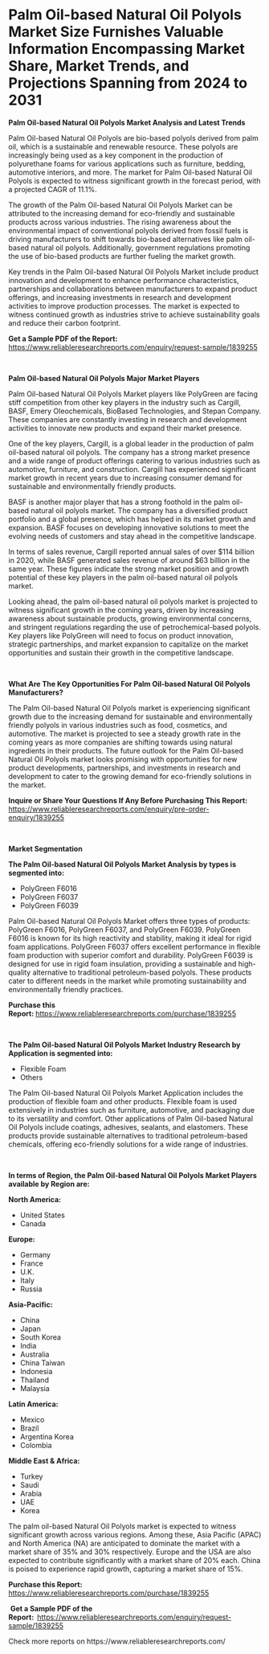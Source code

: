<p><h1>Palm Oil-based Natural Oil Polyols Market Size Furnishes Valuable Information Encompassing Market Share, Market Trends, and Projections Spanning from 2024 to 2031</h1></p><p><strong>Palm Oil-based Natural Oil Polyols Market Analysis and Latest Trends</strong></p>
<p><p>Palm Oil-based Natural Oil Polyols are bio-based polyols derived from palm oil, which is a sustainable and renewable resource. These polyols are increasingly being used as a key component in the production of polyurethane foams for various applications such as furniture, bedding, automotive interiors, and more. The market for Palm Oil-based Natural Oil Polyols is expected to witness significant growth in the forecast period, with a projected CAGR of 11.1%.</p><p>The growth of the Palm Oil-based Natural Oil Polyols Market can be attributed to the increasing demand for eco-friendly and sustainable products across various industries. The rising awareness about the environmental impact of conventional polyols derived from fossil fuels is driving manufacturers to shift towards bio-based alternatives like palm oil-based natural oil polyols. Additionally, government regulations promoting the use of bio-based products are further fueling the market growth.</p><p>Key trends in the Palm Oil-based Natural Oil Polyols Market include product innovation and development to enhance performance characteristics, partnerships and collaborations between manufacturers to expand product offerings, and increasing investments in research and development activities to improve production processes. The market is expected to witness continued growth as industries strive to achieve sustainability goals and reduce their carbon footprint.</p></p>
<p><strong>Get a Sample PDF of the Report:&nbsp;</strong> <a href="https://www.reliableresearchreports.com/enquiry/request-sample/1839255">https://www.reliableresearchreports.com/enquiry/request-sample/1839255</a></p>
<p>&nbsp;</p>
<p><strong>Palm Oil-based Natural Oil Polyols Major Market Players</strong></p>
<p><p>Palm Oil-based Natural Oil Polyols Market players like PolyGreen are facing stiff competition from other key players in the industry such as Cargill, BASF, Emery Oleochemicals, BioBased Technologies, and Stepan Company. These companies are constantly investing in research and development activities to innovate new products and expand their market presence.</p><p>One of the key players, Cargill, is a global leader in the production of palm oil-based natural oil polyols. The company has a strong market presence and a wide range of product offerings catering to various industries such as automotive, furniture, and construction. Cargill has experienced significant market growth in recent years due to increasing consumer demand for sustainable and environmentally friendly products.</p><p>BASF is another major player that has a strong foothold in the palm oil-based natural oil polyols market. The company has a diversified product portfolio and a global presence, which has helped in its market growth and expansion. BASF focuses on developing innovative solutions to meet the evolving needs of customers and stay ahead in the competitive landscape.</p><p>In terms of sales revenue, Cargill reported annual sales of over $114 billion in 2020, while BASF generated sales revenue of around $63 billion in the same year. These figures indicate the strong market position and growth potential of these key players in the palm oil-based natural oil polyols market.</p><p>Looking ahead, the palm oil-based natural oil polyols market is projected to witness significant growth in the coming years, driven by increasing awareness about sustainable products, growing environmental concerns, and stringent regulations regarding the use of petrochemical-based polyols. Key players like PolyGreen will need to focus on product innovation, strategic partnerships, and market expansion to capitalize on the market opportunities and sustain their growth in the competitive landscape.</p></p>
<p>&nbsp;</p>
<p><strong>What Are The Key Opportunities For Palm Oil-based Natural Oil Polyols Manufacturers?</strong></p>
<p><p>The Palm Oil-based Natural Oil Polyols market is experiencing significant growth due to the increasing demand for sustainable and environmentally friendly polyols in various industries such as food, cosmetics, and automotive. The market is projected to see a steady growth rate in the coming years as more companies are shifting towards using natural ingredients in their products. The future outlook for the Palm Oil-based Natural Oil Polyols market looks promising with opportunities for new product developments, partnerships, and investments in research and development to cater to the growing demand for eco-friendly solutions in the market.</p></p>
<p><strong>Inquire or Share Your Questions If Any Before Purchasing This Report:</strong> <a href="https://www.reliableresearchreports.com/enquiry/pre-order-enquiry/1839255">https://www.reliableresearchreports.com/enquiry/pre-order-enquiry/1839255</a></p>
<p>&nbsp;</p>
<p><strong>Market Segmentation</strong></p>
<p><strong>The Palm Oil-based Natural Oil Polyols Market Analysis by types is segmented into:</strong></p>
<p><ul><li>PolyGreen F6016</li><li>PolyGreen F6037</li><li>PolyGreen F6039</li></ul></p>
<p><p>Palm Oil-based Natural Oil Polyols Market offers three types of products: PolyGreen F6016, PolyGreen F6037, and PolyGreen F6039. PolyGreen F6016 is known for its high reactivity and stability, making it ideal for rigid foam applications. PolyGreen F6037 offers excellent performance in flexible foam production with superior comfort and durability. PolyGreen F6039 is designed for use in rigid foam insulation, providing a sustainable and high-quality alternative to traditional petroleum-based polyols. These products cater to different needs in the market while promoting sustainability and environmentally friendly practices.</p></p>
<p><strong>Purchase this Report:&nbsp;</strong><a href="https://www.reliableresearchreports.com/purchase/1839255">https://www.reliableresearchreports.com/purchase/1839255</a></p>
<p>&nbsp;</p>
<p><strong>The Palm Oil-based Natural Oil Polyols Market Industry Research by Application is segmented into:</strong></p>
<p><ul><li>Flexible Foam</li><li>Others</li></ul></p>
<p><p>The Palm Oil-based Natural Oil Polyols Market Application includes the production of flexible foam and other products. Flexible foam is used extensively in industries such as furniture, automotive, and packaging due to its versatility and comfort. Other applications of Palm Oil-based Natural Oil Polyols include coatings, adhesives, sealants, and elastomers. These products provide sustainable alternatives to traditional petroleum-based chemicals, offering eco-friendly solutions for a wide range of industries.</p></p>
<p>&nbsp;</p>
<p><strong>In terms of Region, the Palm Oil-based Natural Oil Polyols Market Players available by Region are:</strong></p>
<p>
    <p> <strong> North America: </strong>
        <ul>
            <li>United States</li>
            <li>Canada</li>
        </ul>
        </p> 
    <p> <strong> Europe: </strong>
        <ul>
            <li>Germany</li>
            <li>France</li>
            <li>U.K.</li>
            <li>Italy</li>
            <li>Russia</li>
        </ul>
        </p> 
    <p> <strong> Asia-Pacific: </strong>
        <ul>
            <li>China</li>
            <li>Japan</li>
            <li>South Korea</li>
            <li>India</li>
            <li>Australia</li>
            <li>China Taiwan</li>
            <li>Indonesia</li>
            <li>Thailand</li>
            <li>Malaysia</li>
        </ul>
        </p> 
    <p> <strong> Latin America: </strong>
        <ul>
            <li>Mexico</li>
            <li>Brazil</li>
            <li>Argentina Korea</li>
            <li>Colombia</li>
        </ul>
        </p> 
    <p> <strong> Middle East & Africa: </strong>
        <ul>
            <li>Turkey</li>
            <li>Saudi</li>
            <li>Arabia</li>
            <li>UAE</li>
            <li>Korea</li>
        </ul>
    </p>
    </p>
<p><p>The palm oil-based Natural Oil Polyols market is expected to witness significant growth across various regions. Among these, Asia Pacific (APAC) and North America (NA) are anticipated to dominate the market with a market share of 35% and 30% respectively. Europe and the USA are also expected to contribute significantly with a market share of 20% each. China is poised to experience rapid growth, capturing a market share of 15%.</p></p>
<p><strong>Purchase this Report: </strong><a href="https://www.reliableresearchreports.com/purchase/1839255">https://www.reliableresearchreports.com/purchase/1839255</a></p>
<p>&nbsp;<strong>Get a Sample PDF of the Report:&nbsp;&nbsp;</strong><a href="https://www.reliableresearchreports.com/enquiry/request-sample/1839255">https://www.reliableresearchreports.com/enquiry/request-sample/1839255</a></p>
<p><strong></strong></p>
<p>Check more reports on https://www.reliableresearchreports.com/</p>